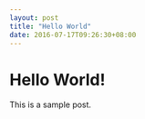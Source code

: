```yaml
---
layout: post
title: "Hello World"
date: 2016-07-17T09:26:30+08:00
---
```


# Hello World!

This is a sample post.
